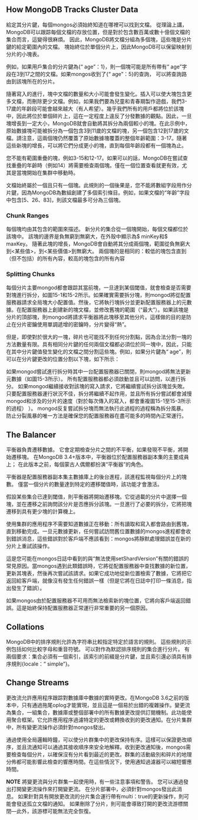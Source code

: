 ## How MongoDB Tracks Cluster Data

給定其分片鍵，每個mongos必須始終知道在哪裡可以找到文檔。 從理論上講，MongoDB可以跟踪每個文檔的存放位置，但是對於包含數百萬或數十億個文檔的集合而言，這變得很麻煩。 因此，MongoDB將文檔分組為多個塊，這些塊是分片鍵的給定範圍內的文檔。 塊始終位於單個分片上，因此MongoDB可以保留映射到分片的小塊表。

例如，如果用戶集合的分片鍵為{“ age”：1}，則一個塊可能是所有帶有“ age”字段在3到17之間的文檔。如果mongos收到了{“ age”：5}的查詢， 可以將查詢路由到該塊所在的分片。

隨著寫入的進行，塊中文檔的數量和大小可能會發生變化。插入可以使大塊包含更多文檔，而刪除更少文檔。例如，如果我們要為兒童和青春期製作遊戲，我們3-17歲的年齡段可能會越來越大（有人希望）。幾乎我們所有的用戶都將位於該塊中，因此將位於單個碎片上，這在一定程度上違反了分發數據的觀點。因此，一旦塊增長到一定大小，MongoDB就會自動將其拆分為兩個較小的塊。在此示例中，原始數據塊可能被拆分為一個包含3到11歲的文檔的塊，另一個包含12到17歲的文檔。請注意，這兩個塊仍然覆蓋了原始數據塊覆蓋的整個年齡範圍：3-17。隨著這些新塊的增長，可以將它們分成更小的塊，直到每個年齡段都有一個塊為止。

您不能有範圍重疊的塊，例如3-15和12-17。如果可以的話，MongoDB在嘗試查找重疊的年齡時（例如14）將需要檢查兩個塊。僅在一個位置查看就更有效，尤其是當塊開始在集群中移動時。

文檔始終屬於一個且只有一個塊。此規則的一個後果是，您不能將數組字段用作分片鍵，因為MongoDB為數組創建了多個索引條目。例如，如果文檔的“年齡”字段中包含[5、26、83]，則該文檔最多可分為三個塊。

### Chunk Ranges

每個塊均由其包含的範圍來描述。 新分片的集合從一個塊開始，每個文檔都位於該塊中。 該塊的邊界是負無窮到無窮大，在外殼中顯示為$ minKey和$ maxKey。
隨著此塊的增長，MongoDB會自動將其分成兩個塊，範圍從負無窮大到<某些值>，到<某些價值>到無窮大。 兩個塊的<some value>是相同的：較低的塊包含直到（但不包括）<some value>的所有內容，較高的塊包含<some value>的所有內容

### Splitting Chunks

每個分片主要mongod都會跟踪其當前塊，一旦達到某個閾值，就會檢查是否需要對塊進行拆分，如圖15-1和15-2所示。如果確實需要拆分塊，則mongod將從配置服務器請求全局塊大小配置值。然後，它將執行塊拆分並更新配置服務器上的元數據。在配置服務器上創建新的塊文檔，並修改舊塊的範圍（“最大”）。如果該塊是分片的頂部塊，則mongod將請求平衡器將此塊移至其他分片。這樣做的目的是防止在分片密鑰使用單調遞增的密鑰時，分片變得“熱”。

但是，即使對於很大的一塊，碎片也可能找不到任何分割點，因為合法分割一塊的方法數量有限。具有相同分片鍵的任何兩個文檔都必須位於同一塊中，因此，只能在其中分片鍵值發生變化的文檔之間分割這些塊。例如，如果分片鍵為“ age”，則可以在分片鍵更改的位置分割以下塊，如下所示：



如果mongod嘗試進行拆分時其中一台配置服務器已關閉，則mongod將無法更新元數據（如圖15-3所示）。 所有配置服務器都必須啟動並且可以訪問，以進行拆分。 如果mongod繼續接收對該塊的寫入請求，它將繼續嘗試拆分該塊並失敗。 只要配置服務器運行狀況不佳，拆分將繼續不起作用，並且所有拆分嘗試都會減慢mongod和涉及的分片的速度（對於每次傳入的寫入，都會重複圖15-1至15-3所示的過程） ）。 mongod反复嘗試拆分塊而無法執行此過程的過程稱為拆分風暴。 防止分裂風暴的唯一方法是確保您的配置服務器在盡可能多的時間內正常運行。

## The Balancer

平衡器負責遷移數據。 它會定期檢查分片之間的不平衡，如果發現不平衡，將開始遷移塊。 在MongoDB 3.4+版本中，平衡器位於配置服務器副本集的主要成員上； 在此版本之前，每個蒙古人偶爾都扮演“平衡器”的角色。

平衡器是配置服務器副本集主數據庫上的後台進程，該進程監視每個分片上的塊數。 僅當一個分片的數量達到特定的遷移閾值時，該功能才會激活。

假設某些集合已達到閾值，則平衡器將開始遷移塊。它從過載的分片中選擇一個塊，並在遷移之前詢問該分片是否應拆分該塊。一旦進行了必要的拆分，它將把塊遷移到具有更少塊的計算機上。

使用集群的應用程序不需要知道數據正在移動：所有讀取和寫入都會路由到舊塊，直到移動完成。一旦元數據更新，任何嘗試訪問舊位置數據的mongos進程都會收到錯誤消息，這些錯誤對於客戶端不應該看到：mongos將靜默處理錯誤並在新的分片上重試該操作。

這是您可能在mongos日誌中看到的與“無法使用setShardVersion”有關的錯誤的常見原因。當mongos遇到此類錯誤時，它將從配置服務器中查找數據的新位置，更新其塊表，然後再次嘗試該請求。如果它成功地從新位置檢索了數據，它將把它返回給客戶端，就像沒有發生任何錯誤一樣（但是它將在日誌中打印一條消息，指出發生了錯誤）。

如果mongos由於配置服務器不可用而無法檢索新的塊位置，它將向客戶端返回錯誤。這是始終保持配置服務器正常運行非常重要的另一個原因。

## Collations

MongoDB中的排序規則允許為字符串比較指定特定於語言的規則。 這些規則的示例包括如何比較字母和重音符號。 可以對作為默認排序規則的集合進行分片。 有兩個要求：集合必須有一個索引，該索引的前綴是分片鍵，並且索引還必須具有排序規則{locale：“ simple”}。

## Change Streams

更改流允許應用程序跟踪對數據庫中數據的實時更改。在MongoDB 3.6之前的版本中，只有通過拖尾oplog才能實現，並且這是一個易於出錯的複雜操作。變更流為集合，一組集合，數據庫或整個部署中的所有數據更改提供訂閱機制。此功能使用聚合框架。它允許應用程序過濾特定的更改或轉換收到的更改通知。在分片集群中，所有變更流操作必須針對mongos發出。

通過使用全局邏輯時鐘，可以使分片群集中的更改保持有序。這樣可以保證更改順序，並且流通知可以通過其接收順序來安全地解釋。收到更改通知後，mongos需要檢查每個分片，以確保沒有分片看到最近的更改。群集的活動級別和碎片的地理分佈都可能影響此檢查的響應時間。在這些情況下，使用通知過濾器可以縮短響應時間。

**NOTE**
將變更流與分片群集一起使用時，有一些注意事項和警告。 您可以通過發出打開變更流操作來打開變更流。 在分片部署中，必須針對mongos發出此消息。 如果針對具有開放更改流的分片集合運行帶有multi：true的更新操作，則可能會發送孤立文檔的通知。 如果刪除了分片，則可能會導致打開的更改流游標關閉—此外，該游標可能無法完全恢復。

#